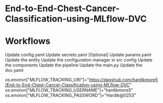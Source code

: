 # End-to-End-Chest-Cancer-Classification-using-MLflow-DVC

# Workflows
Update config.yaml
Update secrets.yaml [Optional]
Update params.yaml
Update the entity
Update the configuration manager in src config
Update the components
Update the pipeline
Update the main.py
Update the dvc.yaml




os.environ["MLFLOW_TRACKING_URI"]="https://dagshub.com/hardikmore5/End-to-End-Chest-Cancer-Classification-using-MLflow-DVC"
os.environ["MLFLOW_TRACKING_USERNAME"]="hardikmore5"
os.environ["MLFLOW_TRACKING_PASSWORD"]="Hardik@0253"